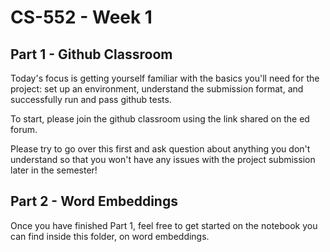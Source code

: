 # CS-552 - Week 1 

## Part 1 - Github Classroom

Today's focus is getting yourself familiar with the basics you'll need for the project: set up an environment, understand the submission format, and successfully run and pass github tests.

To start, please join the github classroom using the link shared on the ed forum.

Please try to go over this first and ask question about anything you don't understand so that you won't have any issues with the project submission later in the semester!

## Part 2 - Word Embeddings

Once you have finished Part 1, feel free to get started on the notebook you can find inside this folder, on word embeddings.